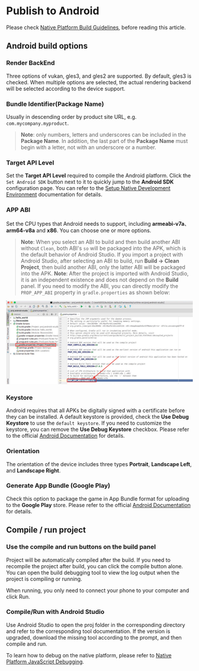 # Publish to Android

Please check [Native Platform Build Guidelines](./native-options.md), before reading this article.

## Android build options

### Render BackEnd

Three options of vukan, gles3, and gles2 are supported. By default, gles3 is checked. When multiple options are selected, the actual rendering backend will be selected according to the device support.

### Bundle Identifier(Package Name)

Usually in descending order by product site URL, e.g. `com.mycompany.myproduct`.

> **Note**: only numbers, letters and underscores can be included in the **Package Name**. In addition, the last part of the **Package Name** must begin with a letter, not with an underscore or a number.

### Target API Level

Set the **Target API Level** required to compile the Android platform. Click the `Set Android SDK` button next to it to quickly jump to the **Android SDK** configuration page. You can refer to the [Setup Native Development Environment](setup-native-development.md) documentation for details.

### APP ABI

Set the CPU types that Android needs to support, including **armeabi-v7a**、**arm64-v8a** and **x86**. You can choose one or more options.

> **Note**: When you select an ABI to build and then build another ABI without `Clean`, both ABI's `so` will be packaged into the APK, which is the default behavior of Android Studio. If you import a project with Android Studio, after selecting an ABI to build, run **Build -> Clean Project**, then build another ABI, only the latter ABI will be packaged into the APK.
> **Note**: After the project is imported with Android Studio, it is an independent existence and does not depend on the **Build** panel. If you need to modify the ABI, you can directly modify the `PROP_APP_ABI` property in `gradle.properties` as shown below:

  ![modify abi](publish-native/modify_abi.png)

### Keystore

Android requires that all APKs be digitally signed with a certificate before they can be installed. A default keystore is provided, check the **Use Debug Keystore** to use the `default keystore`. If you need to customize the keystore, you can remove the **Use Debug Keystore** checkbox. Please refer to the official [Android Documentation](https://developer.android.com/studio/publish/app-signing) for details.

### Orientation

The orientation of the device includes three types **Portrait**, **Landscape Left**, and **Landscape Right**.

### Generate App Bundle (Google Play)

Check this option to package the game in App Bundle format for uploading to the **Google Play** store. Please refer to the official [Android Documentation](https://developer.android.com/guide/app-bundle/) for details.

## Compile / run project

### Use the compile and run buttons on the build panel

Project will be automatically compiled after the build. If you need to recompile the project after build, you can click the compile button alone. You can open the build debugging tool to view the log output when the project is compiling or running.

When running, you only need to connect your phone to your computer and click Run.

### Compile/Run with Android Studio

Use Android Studio to open the proj folder in the corresponding directory and refer to the corresponding tool documentation. If the version is upgraded, download the missing tool according to the prompt, and then compile and run.

To learn how to debug on the native platform, please refer to [Native Platform JavaScript Debugging](debug-jsb.md).
